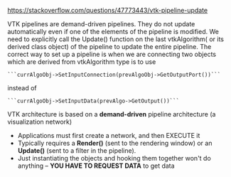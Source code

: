 https://stackoverflow.com/questions/47773443/vtk-pipeline-update

VTK pipelines are demand-driven pipelines. They do not update automatically even if one of the elements of the pipeline is modified. We need to explicitly call the Update() function on the last vtkAlgorithm( or its derived class object) of the pipeline to update the entire pipeline. The correct way to set up a pipeline is when we are connecting two objects which are derived from vtkAlgorithm type is to use

    ```currAlgoObj->SetInputConnection(prevAlgoObj->GetOutputPort())```

instead of

    ```currAlgoObj->SetInputData(prevAlgo->GetOutput())```



VTK architecture is based on a **demand-driven** pipeline architecture (a visualization network)
* Applications must first create a network, and then EXECUTE it
* Typically requires a **Render()** (sent to the rendering window) or an **Update()** (sent
to a filter in the pipeline).
* Just instantiating the objects and hooking them together won't do anything – **YOU HAVE TO REQUEST DATA** to get data
